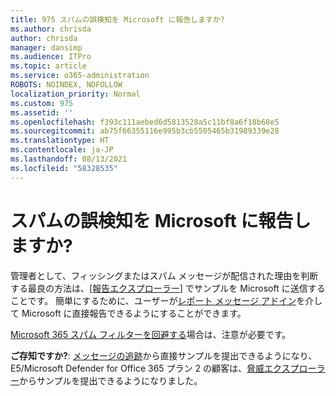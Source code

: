 ```yaml
---
title: 975 スパムの誤検知を Microsoft に報告しますか?
ms.author: chrisda
author: chrisda
manager: dansimp
ms.audience: ITPro
ms.topic: article
ms.service: o365-administration
ROBOTS: NOINDEX, NOFOLLOW
localization_priority: Normal
ms.custom: 975
ms.assetid: ''
ms.openlocfilehash: f393c111aebed6d5813528a5c11bf8a6f18b68e5
ms.sourcegitcommit: ab75f66355116e995b3cb5505465b31989339e28
ms.translationtype: HT
ms.contentlocale: ja-JP
ms.lasthandoff: 08/13/2021
ms.locfileid: "58328535"
---
```

# <a name="would-you-like-to-report-a-spam-false-positive-to-microsoft"></a>スパムの誤検知を Microsoft に報告しますか?

管理者として、フィッシングまたはスパム メッセージが配信された理由を判断する最良の方法は、[[報告エクスプローラー](https://protection.office.com/reportsubmission)] でサンプルを Microsoft に送信することです。 簡単にするために、ユーザーが[レポート メッセージ アドイン](https://appsource.microsoft.com/product/office/WA104381180?src=office&tab=Overview)を介して Microsoft に直接報告できるようにすることができます。

[Microsoft 365 スパム フィルターを回避する](https://docs.microsoft.com/exchange/troubleshoot/antispam/cautions-against-bypassing-spam-filters)場合は、注意が必要です。

**ご存知ですか?**: [メッセージの追跡](https://protection.office.com/messagetrace)から直接サンプルを提出できるようになり、E5/Microsoft Defender for Office 365 プラン 2 の顧客は、[脅威エクスプローラー](https://docs.microsoft.com/microsoft-365/security/office-365-security/threat-explorer)からサンプルを提出できるようになりました。

